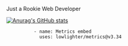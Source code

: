Just a Rookie Web Developer
<!---
  Umm,I am Newbie in GIFHUB.Sooooo,yea.....That ALL
--->
[![Anurag's GitHub stats](https://github-readme-stats.vercel.app/api?username=TaddeoLeung)](https://github.com/anuraghazra/github-readme-stats)

              - name: Metrics embed
                uses: lowlighter/metrics@v3.34
            
